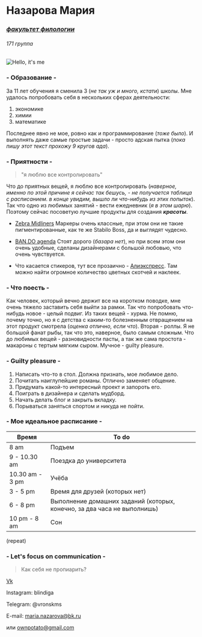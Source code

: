 # Назарова Мария
###  *[факультет филологии](https://www.hse.ru/ba/philology/)*
######  *171 группа*


![Hello, it's me](https://vk.com/albums255753303?z=photo255753303_456242937%2Fphotos255753303)
### - Образование -

За 11 лет обучения я сменила 3 (*не так уж и много, кстати*) школы. Мне удалось попробовать себя в нескольких сферах деятельности: 
1. экономике
2. химии
3. математике

Последнее явно не мое, ровно как и программирование (*тоже было*). И выполнять даже самые простые задачи - просто адская пытка (*пока пишу этот текст прохожу 9 кругов ада*). 

### - Приятности - 
> "я люблю все контролировать"

Что до приятных вещей, я люблю все контролировать (*наверное, именно по этой причине я сейчас так бешусь, - не получается таблица с расписанием. в конце увидим, вышло ли что-нибудь из этих попыток*). Так что одно из любимых занятий - вести ежедневник (*я в этом шарю*). Поэтому сейчас посоветую лучшие продукты для создания ***красоты***. 

+ [Zebra Midliners](https://www.amazon.com/Zebra-Highlighter-Mildliner-Color-WKT7-5C/dp/B0027MDL3C)
Маркеры очень классные, при этом они не такие пигментированные, как те же Stabilo Boss, да и выглядят чудесно. 
* [BAN.DO agenda](https://www.bando.com/)
Стоят дорого (*базара нет*), но при всем этом они очень удобные, сделаны дизайнерами с большой любовью, что очень чувствуется. 
+ Что касается стикеров, тут все прозаично - [Алиэкспресс](https://ru.aliexpress.com/).
Там можно найти огромное количество цветных скотчей и наклеек. 

### - Что поесть - 

Как человек, который вечно держит все на коротком поводке, мне очень тяжело заставить себя выйти за рамки. Так что попробовать что-нибудь новое - целый подвиг. Из таких вещей - хурма. Не помню, почему точно, но я с детства с каким-то болезненным отвращением на этот продукт смотрела (*оценка отлично, если что*). Вторая - роллы. Я не большой фанат рыбы, так что это, наверное, было самым сложным. 
Что до любимых вещей - разновидности пасты, а так же сама простота - макароны с тертым мягким сыром. Мучное - guilty pleasure. 

### - Guilty pleasure - 

1. Написать что-то в стол.
Должна признать, мое любимое дело.
2. Почитать наиглупейшие романы.
Отлично заменяет общение.
3. Придумать какой-то интересный проект и запороть его.
4. Поиграть в дизайнера и сделать мудборд.
5. Начать делать блог и закрыть вкладку.
6. Порываться заняться спортом и никуда не пойти. 

### - Мое идеальное расписание -


Время  | To do
----------------|----------------------
8 am       | Подъем 
9 - 10.30 am   | Поездка до университета
10.30 am - 3 pm   | Учёба
3 - 5 pm       | Время для друзей (которых нет)
6 - 8 pm    | Выполнение домашних заданий (которых, конечно, за два часа не выполнишь)
10 pm - 8 am | Сон

(repeat) 

### - Let's focus on communication - 
> Как себя не пропиарить?

[Vk](https://vk.com/vronskms)

Instagram: blindiga

Telegram: @vronskms

E-mail: maria.nazarova@bk.ru

или ownpotato@gmail.com

